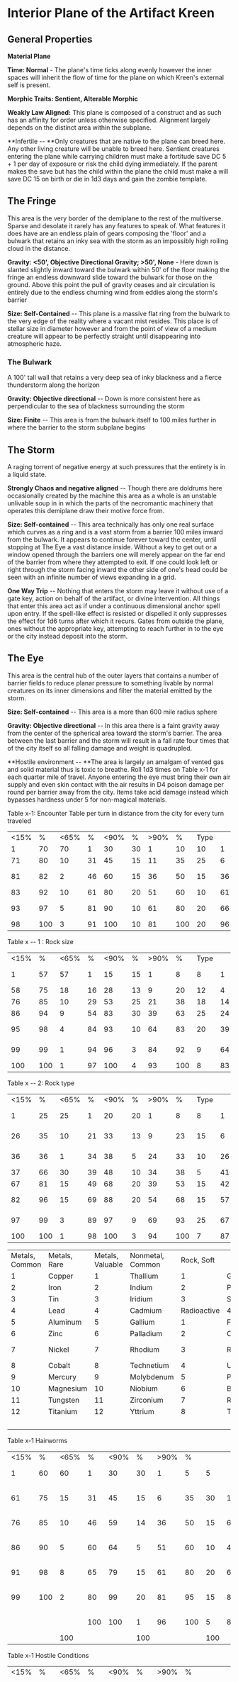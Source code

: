 Interior Plane of the Artifact Kreen
====================================

General Properties 
-------------------

**Material Plane**

**Time: Normal** - The plane\'s time ticks along evenly however the inner spaces will inherit the flow of time for the plane on which Kreen\'s external self is present.

**Morphic Traits: Sentient, Alterable Morphic**

**Weakly Law Aligned:** This plane is composed of a construct and as such has an affinity for order unless otherwise specified. Alignment largely depends on the distinct area within the subplane.

**Infertile -- **Only creatures that are native to the plane can breed here. Any other living creature will be unable to breed here. Sentient creatures entering the plane while carrying children must make a fortitude save DC 5 + 1 per day of exposure or risk the child dying immediately. If the parent makes the save but has the child within the plane the child must make a will save DC 15 on birth or die in 1d3 days and gain the zombie template.

The Fringe
----------

This area is the very border of the demiplane to the rest of the multiverse. Sparse and desolate it rarely has any features to speak of. What features it does have are an endless plain of gears composing the \'floor\' and a bulwark that retains an inky sea with the storm as an impossibly high roiling cloud in the distance.

**Gravity: &lt;50\', Objective Directional Gravity; &gt;50\', None** - Here down is slanted slightly inward toward the bulwark within 50\' of the floor making the fringe an endless downward slide toward the bulwark for those on the ground. Above this point the pull of gravity ceases and air circulation is entirely due to the endless churning wind from eddies along the storm\'s barrier

**Size: Self-Contained** -- This plane is a massive flat ring from the bulwark to the very edge of the reality where a vacant mist resides. This place is of stellar size in diameter however and from the point of view of a medium creature will appear to be perfectly straight until disappearing into atmospheric haze.

### The Bulwark

A 100\' tall wall that retains a very deep sea of inky blackness and a fierce thunderstorm along the horizon

**Gravity: Objective directional** -- Down is more consistent here as perpendicular to the sea of blackness surrounding the storm

**Size: Finite** -- This area is from the bulwark itself to 100 miles further in where the barrier to the storm subplane begins

The Storm
---------

A raging torrent of negative energy at such pressures that the entirety is in a liquid state.

**Strongly Chaos and negative aligned** -- Though there are doldrums here occasionally created by the machine this area as a whole is an unstable unlivable soup in in which the parts of the necromantic machinery that operates this demiplane draw their motive force from.

**Size: Self-contained** -- This area technically has only one real surface which curves as a ring and is a vast storm from a barrier 100 miles inward from the bulwark. It appears to continue forever toward the center, until stopping at The Eye a vast distance inside. Without a key to get out or a window opened through the barriers one will merely appear on the far end of the barrier from where they attempted to exit. If one could look left or right through the storm facing inward the other side of one\'s head could be seen with an infinite number of views expanding in a grid.

**One Way Trip** -- Nothing that enters the storm may leave it without use of a gate key, action on behalf of the artifact, or divine intervention. All things that enter this area act as if under a continuous dimensional anchor spell upon entry. If the spell-like effect is resisted or dispelled it only suppresses the effect for 1d6 turns after which it recurs. Gates from outside the plane, ones without the appropriate key, attempting to reach further in to the eye or the city instead deposit into the storm.

The Eye
-------

This area is the central hub of the outer layers that contains a number of barrier fields to reduce planar pressure to something livable by normal creatures on its inner dimensions and filter the material emitted by the storm.

**Size: Self-contained** -- This area is a more than 600 mile radius sphere

**Gravity: Objective directional** -- In this area there is a faint gravity away from the center of the spherical area toward the storm\'s barrier. The area between the last barrier and the storm will result in a fall rate four times that of the city itself so all falling damage and weight is quadrupled.

**Hostile environment -- **The area is largely an amalgam of vented gas and solid material thus is toxic to breathe. Roll 1d3 times on Table x-1 for each quarter mile of travel. Anyone entering the eye must bring their own air supply and even skin contact with the air results in D4 poison damage per round per barrier away from the city. Items take acid damage instead which bypasses hardness under 5 for non-magical materials.

Table x-1: Encounter Table per turn in distance from the city for every turn traveled

<table><tbody><tr class="odd"><td>&lt;15%</td><td>%</td><td>&lt;65%</td><td>%</td><td>&lt;90%</td><td>%</td><td>&gt;90%</td><td>%</td><td>Type</td><td></td><td></td><td></td><td></td></tr><tr class="even"><td>1</td><td>70</td><td>70</td><td>1</td><td>30</td><td>30</td><td>1</td><td>10</td><td>10</td><td>1</td><td>5</td><td>5</td><td>Dust</td></tr><tr class="odd"><td>71</td><td>80</td><td>10</td><td>31</td><td>45</td><td>15</td><td>11</td><td>35</td><td>25</td><td>6</td><td>35</td><td>30</td><td>Rock</td></tr><tr class="even"><td>81</td><td>82</td><td>2</td><td>46</td><td>60</td><td>15</td><td>36</td><td>50</td><td>15</td><td>36</td><td>60</td><td>25</td><td>Complex Materials</td></tr><tr class="odd"><td>83</td><td>92</td><td>10</td><td>61</td><td>80</td><td>20</td><td>51</td><td>60</td><td>10</td><td>61</td><td>65</td><td>5</td><td>Hairworms</td></tr><tr class="even"><td>93</td><td>97</td><td>5</td><td>81</td><td>90</td><td>10</td><td>61</td><td>80</td><td>20</td><td>66</td><td>95</td><td>30</td><td>Hostile Condition</td></tr><tr class="odd"><td>98</td><td>100</td><td>3</td><td>91</td><td>100</td><td>10</td><td>81</td><td>100</td><td>20</td><td>96</td><td>100</td><td>5</td><td>Structures</td></tr></tbody></table>

Table x -- 1 : Rock size

<table><tbody><tr class="odd"><td>&lt;15%</td><td>%</td><td>&lt;65%</td><td>%</td><td>&lt;90%</td><td>%</td><td>&gt;90%</td><td>%</td><td>Type</td><td></td><td></td><td></td><td></td></tr><tr class="even"><td>1</td><td>57</td><td>57</td><td>1</td><td>15</td><td>15</td><td>1</td><td>8</td><td>8</td><td>1</td><td>3</td><td>3</td><td>Gravel cloud </td></tr><tr class="odd"><td>58</td><td>75</td><td>18</td><td>16</td><td>28</td><td>13</td><td>9</td><td>20</td><td>12</td><td>4</td><td>13</td><td>10</td><td>D100 tiny</td></tr><tr class="even"><td>76</td><td>85</td><td>10</td><td>29</td><td>53</td><td>25</td><td>21</td><td>38</td><td>18</td><td>14</td><td>23</td><td>10</td><td>2D6 Large</td></tr><tr class="odd"><td>86</td><td>94</td><td>9</td><td>54</td><td>83</td><td>30</td><td>39</td><td>63</td><td>25</td><td>24</td><td>38</td><td>15</td><td>6D6 large</td></tr><tr class="even"><td>95</td><td>98</td><td>4</td><td>84</td><td>93</td><td>10</td><td>64</td><td>83</td><td>20</td><td>39</td><td>63</td><td>25</td><td>1d3 Gargantuan</td></tr><tr class="odd"><td>99</td><td>99</td><td>1</td><td>94</td><td>96</td><td>3</td><td>84</td><td>92</td><td>9</td><td>64</td><td>82</td><td>19</td><td>2d6 Colossal</td></tr><tr class="even"><td>100</td><td>100</td><td>1</td><td>97</td><td>100</td><td>4</td><td>93</td><td>100</td><td>8</td><td>83</td><td>100</td><td>18</td><td>Planetoid</td></tr></tbody></table>

Table x -- 2: Rock type

<table><tbody><tr class="odd"><td>&lt;15%</td><td>%</td><td>&lt;65%</td><td>%</td><td>&lt;90%</td><td>%</td><td>&gt;90%</td><td>%</td><td>Type</td><td></td><td></td><td></td><td></td></tr><tr class="even"><td>1</td><td>25</td><td>25</td><td>1</td><td>20</td><td>20</td><td>1</td><td>8</td><td>8</td><td>1</td><td>5</td><td>5</td><td>Metal (Common)</td></tr><tr class="odd"><td>26</td><td>35</td><td>10</td><td>21</td><td>33</td><td>13</td><td>9</td><td>23</td><td>15</td><td>6</td><td>25</td><td>20</td><td>Metal (Valuable)</td></tr><tr class="even"><td>36</td><td>36</td><td>1</td><td>34</td><td>38</td><td>5</td><td>24</td><td>33</td><td>10</td><td>26</td><td>40</td><td>15</td><td>Metal (Rare earth)</td></tr><tr class="odd"><td>37</td><td>66</td><td>30</td><td>39</td><td>48</td><td>10</td><td>34</td><td>38</td><td>5</td><td>41</td><td>41</td><td>1</td><td>Rock, Soft</td></tr><tr class="even"><td>67</td><td>81</td><td>15</td><td>49</td><td>68</td><td>20</td><td>39</td><td>53</td><td>15</td><td>42</td><td>56</td><td>15</td><td>Rock, Hard</td></tr><tr class="odd"><td>82</td><td>96</td><td>15</td><td>69</td><td>88</td><td>20</td><td>54</td><td>68</td><td>15</td><td>57</td><td>66</td><td>10</td><td>Nonmetal, common</td></tr><tr class="even"><td>97</td><td>99</td><td>3</td><td>89</td><td>97</td><td>9</td><td>69</td><td>93</td><td>25</td><td>67</td><td>86</td><td>20</td><td>Nonmetal, rare</td></tr><tr class="odd"><td>100</td><td>100</td><td>1</td><td>98</td><td>100</td><td>3</td><td>94</td><td>100</td><td>7</td><td>87</td><td>100</td><td>14</td><td>Radioactive</td></tr></tbody></table>

<table><tbody><tr class="odd"><td>Metals, Common</td><td>Metals, Rare</td><td>Metals, Valuable</td><td>Nonmetal, Common</td><td>Rock, Soft</td><td></td><td></td><td></td><td></td><td></td></tr><tr class="even"><td>1</td><td>Copper</td><td>1</td><td>Thallium</td><td>1</td><td>Gold</td><td>1</td><td>Sulfur</td><td>1</td><td>Sandstone</td></tr><tr class="odd"><td>2</td><td>Iron</td><td>2</td><td>Indium</td><td>2</td><td>Platinum</td><td>2</td><td>Talc</td><td>2</td><td>Siltstone</td></tr><tr class="even"><td>3</td><td>Tin</td><td>3</td><td>Iridium</td><td>3</td><td>Silver</td><td>3</td><td>Calcium</td><td>3</td><td>Limestone</td></tr><tr class="odd"><td>4</td><td>Lead</td><td>4</td><td>Cadmium</td><td>Radioactive</td><td>4</td><td>Phosphorous</td><td>4</td><td>Slate</td><td></td></tr><tr class="even"><td>5</td><td>Aluminum</td><td>5</td><td>Gallium</td><td>1</td><td>Francium</td><td>5</td><td>Carbon</td><td>5</td><td>Pumice</td></tr><tr class="odd"><td>6</td><td>Zinc</td><td>6</td><td>Palladium</td><td>2</td><td>Cesium</td><td>6</td><td>Potassium</td><td>6</td><td>Soapstone</td></tr><tr class="even"><td>7</td><td>Nickel</td><td>7</td><td>Rhodium</td><td>3</td><td>Radium</td><td>Nonmetal, Rare</td><td>Rock, Hard</td><td></td><td></td></tr><tr class="odd"><td>8</td><td>Cobalt</td><td>8</td><td>Technetium</td><td>4</td><td>Uranium</td><td>1</td><td>Vanadium</td><td>1</td><td>Granite</td></tr><tr class="even"><td>9</td><td>Mercury</td><td>9</td><td>Molybdenum</td><td>5</td><td>Plutonium</td><td>2</td><td>Lithium</td><td>2</td><td>Marble</td></tr><tr class="odd"><td>10</td><td>Magnesium</td><td>10</td><td>Niobium</td><td>6</td><td>Barium</td><td>3</td><td>Germanium</td><td>3</td><td>Flint</td></tr><tr class="even"><td>11</td><td>Tungsten</td><td>11</td><td>Zirconium</td><td>7</td><td>Rubidium</td><td>4</td><td>Antimony</td><td>4</td><td>Obsidian</td></tr><tr class="odd"><td>12</td><td>Titanium</td><td>12</td><td>Yttrium</td><td>8</td><td>Thorium</td><td>5</td><td>Arsenic</td><td></td><td></td></tr><tr class="even"><td></td><td></td><td></td><td></td><td></td><td></td><td>6</td><td>Bismuth</td><td></td><td></td></tr></tbody></table>

Table x-1 Hairworms

<table><tbody><tr class="odd"><td>&lt;15%</td><td>%</td><td>&lt;65%</td><td>%</td><td>&lt;90%</td><td>%</td><td>&gt;90%</td><td>%</td><td></td><td></td><td></td><td></td><td></td></tr><tr class="even"><td>1</td><td>60</td><td>60</td><td>1</td><td>30</td><td>30</td><td>1</td><td>5</td><td>5</td><td></td><td></td><td></td><td>Hairworm, 1d3 small </td></tr><tr class="odd"><td>61</td><td>75</td><td>15</td><td>31</td><td>45</td><td>15</td><td>6</td><td>35</td><td>30</td><td>1</td><td>5</td><td>5</td><td>Swarm, 2d4+1 Small</td></tr><tr class="even"><td>76</td><td>85</td><td>10</td><td>46</td><td>59</td><td>14</td><td>36</td><td>50</td><td>15</td><td>6</td><td>45</td><td>40</td><td>Hairworm, Medium</td></tr><tr class="odd"><td>86</td><td>90</td><td>5</td><td>60</td><td>64</td><td>5</td><td>51</td><td>60</td><td>10</td><td>46</td><td>60</td><td>15</td><td>Swarm, d6+3 Medium</td></tr><tr class="even"><td>91</td><td>98</td><td>8</td><td>65</td><td>79</td><td>15</td><td>61</td><td>80</td><td>20</td><td>61</td><td>80</td><td>20</td><td>Hairworm, Large</td></tr><tr class="odd"><td>99</td><td>100</td><td>2</td><td>80</td><td>99</td><td>20</td><td>81</td><td>95</td><td>15</td><td>81</td><td>85</td><td>5</td><td>Colony, 3D6 Medium</td></tr><tr class="even"><td></td><td></td><td></td><td>100</td><td>100</td><td>1</td><td>96</td><td>100</td><td>5</td><td>86</td><td>100</td><td>15</td><td>Hairworm, Colossal</td></tr><tr class="odd"><td></td><td></td><td>100</td><td></td><td></td><td>100</td><td></td><td></td><td>100</td><td></td><td></td><td>100</td><td></td></tr></tbody></table>

Table x-1 Hostile Conditions

<table><tbody><tr class="odd"><td>&lt;15%</td><td>%</td><td>&lt;65%</td><td>%</td><td>&lt;90%</td><td>%</td><td>&gt;90%</td><td>%</td><td></td><td></td><td></td><td></td><td></td></tr><tr class="even"><td>1</td><td>30</td><td>30</td><td>1</td><td>10</td><td>10</td><td>1</td><td>6</td><td>6</td><td></td><td></td><td></td><td>Explosive gas, 2d4 fire and bludgeoning damage for every die of of electricity or fire damage done in the volume per size category above fine </td></tr><tr class="odd"><td>31</td><td>50</td><td>20</td><td>11</td><td>35</td><td>25</td><td>7</td><td>16</td><td>10</td><td></td><td></td><td></td><td>Corrosive gas – 1d8 acid damage per round per size category above fine, bypasses hardness.</td></tr><tr class="even"><td>51</td><td>65</td><td>15</td><td>36</td><td>45</td><td>10</td><td>17</td><td>21</td><td>5</td><td>1</td><td>1</td><td>1</td><td>Unstable natural portals to Losthome, 2d6 slashing damage per size category above fine upon use </td></tr><tr class="odd"><td>66</td><td>70</td><td>5</td><td>46</td><td>60</td><td>15</td><td>22</td><td>31</td><td>10</td><td>2</td><td>6</td><td>5</td><td>Unstable natural portals to the Fringe, 2d6 slashing damage per size category above fine upon use</td></tr><tr class="even"><td>71</td><td>75</td><td>5</td><td>61</td><td>66</td><td>6</td><td>32</td><td>38</td><td>7</td><td>7</td><td>16</td><td>10</td><td>Accelerated time, 1 round = 1 turn</td></tr><tr class="odd"><td>76</td><td>78</td><td>3</td><td>67</td><td>70</td><td>4</td><td>39</td><td>42</td><td>4</td><td>17</td><td>23</td><td>7</td><td>Accelerated time, 1 turn = 1 day</td></tr><tr class="even"><td>79</td><td>82</td><td>4</td><td>71</td><td>74</td><td>4</td><td>43</td><td>46</td><td>4</td><td>24</td><td>28</td><td>5</td><td>Accelerated time, 1 hour = 1 year</td></tr><tr class="odd"><td>83</td><td>90</td><td>8</td><td>75</td><td>82</td><td>8</td><td>47</td><td>56</td><td>10</td><td>29</td><td>58</td><td>30</td><td>Worn space, 1 hp crushing damage per round per round </td></tr><tr class="even"><td>91</td><td>95</td><td>5</td><td>83</td><td>92</td><td>10</td><td>57</td><td>86</td><td>30</td><td>59</td><td>78</td><td>20</td><td>Grounding area – Greater dispel every turn</td></tr><tr class="odd"><td>96</td><td>100</td><td>5</td><td>93</td><td>98</td><td>6</td><td>87</td><td>95</td><td>9</td><td>79</td><td>91</td><td>13</td><td>Grounding area, severe – Greater dispel every round</td></tr><tr class="even"><td></td><td></td><td></td><td>99</td><td>99</td><td>1</td><td>96</td><td>98</td><td>3</td><td>92</td><td>95</td><td>4</td><td>Extreme pressure area, 1d6 bludgeoning damage per round</td></tr><tr class="odd"><td></td><td></td><td></td><td>100</td><td>100</td><td>1</td><td>99</td><td>100</td><td>2</td><td>96</td><td>100</td><td>5</td><td>Hurricane force winds, blown 1d3 units in a random direction</td></tr><tr class="even"><td></td><td></td><td>100</td><td></td><td></td><td>100</td><td></td><td></td><td>100</td><td></td><td></td><td>100</td><td></td></tr></tbody></table>

**Explosive Gas -- **This area has a great deal of gas with a reactive potential if given a spark.

**Corrosive gas -- **While the material in this area is not explosive it is still quite caustic and causes damage to be within the cloud

**Unstable natural portals -- **Portals sometimes form in the eye due to the amount of force produced there on a regular basis and space is worn very thin by the chaotic space. These portals do stretch to accommodate what passes through it but the unstable portal does not maintain the continuous nature of matter very well. These losses of stability produce small slashes of disconnected matter for things that pass through.

**Accelerated time -- **The space in the eye is strained by the amount of tidal force generated by the storm. As such space does occasionally get damaged or its properties strained and this results in temporary losses of the uniformity of time. Time in these spaces progresses faster than normal though a sentient\'s awareness does not. If a human were to pass through these areas even quickly several weeks of time may pass for them and result in starvation.

**Worn space -- **The storm\'s presence sometimes damages the integrity of space itself and things within its confines rapidly accumulate damage as the instability of the area builds up around them. Every round anything passing into this area gains 1 hp of damage per round and stacks with itself.

**Grounding area -- **The equipment of the city uses this area as a dumping ground and a contact point of the machinery and these grounding zones where arcane machinery interconnects cause a periodic disruption to spells from the influx of chaotic arcane energy. Magic spells cast in this area suffer a -2 to effective spell level and -4 in severe grounding areas. Also everything in the area is subject to a greater dispel every turn when in regular areas and every round in severe grounding areas.

**Extreme pressure -- **In these areas a singularity has recently formed increasing the pressure toward the center of the area however it has not yet been there long enough to accumulate or form voidstone. In these areas the pressure though high is fairly erratic and causes 1d6 bludgeoning damage per round.

**Hurricane force winds -- **This area has an erratic motile force to due to deformation and wear of the space within and the resulting wind is much higher than the rest of the eye. This results in anything in the area being blown 1d3 units in a random direction.

Table x-1 Complex Materials

<table><tbody><tr class="odd"><td>&lt;15%</td><td>%</td><td>&lt;65%</td><td>%</td><td>&lt;90%</td><td>%</td><td>&gt;90%</td><td>%</td><td></td><td></td><td></td><td></td><td></td></tr><tr class="even"><td>1</td><td>75</td><td>75</td><td>1</td><td>50</td><td>50</td><td>1</td><td>20</td><td>20</td><td>1</td><td>5</td><td>5</td><td>Crystal Deposit, shards </td></tr><tr class="odd"><td>76</td><td>90</td><td>15</td><td>51</td><td>70</td><td>20</td><td>21</td><td>55</td><td>35</td><td>6</td><td>15</td><td>10</td><td>Crystal Deposit, meager (1)s [-25 size]</td></tr><tr class="even"><td>91</td><td>97</td><td>7</td><td>71</td><td>90</td><td>20</td><td>56</td><td>75</td><td>20</td><td>16</td><td>50</td><td>35</td><td>Crystal Deposit, minor (1) [-18 size]</td></tr><tr class="odd"><td>98</td><td>98</td><td>1</td><td>91</td><td>95</td><td>5</td><td>76</td><td>87</td><td>12</td><td>51</td><td>85</td><td>35</td><td>Crystal Deposit, major (1) [-8 size]</td></tr><tr class="even"><td>99</td><td>99</td><td>1</td><td>96</td><td>97</td><td>2</td><td>88</td><td>97</td><td>10</td><td>86</td><td>95</td><td>10</td><td>Crystal Deposit, solid (1) [+13 size]</td></tr><tr class="odd"><td>100</td><td>100</td><td>1</td><td>98</td><td>100</td><td>3</td><td>98</td><td>100</td><td>3</td><td>96</td><td>100</td><td>5</td><td>Voidstone field</td></tr><tr class="even"><td></td><td></td><td>100</td><td></td><td></td><td>100</td><td></td><td></td><td>100</td><td></td><td></td><td>100</td><td></td></tr><tr class="odd"><td>(1) Roll on Gems table to determine type and rock size to determine geode size but alter the size roll the amount indicated (minimum roll of 1).</td><td></td><td></td><td></td><td></td><td></td><td></td><td></td><td></td><td></td><td></td><td></td><td></td></tr></tbody></table>

**Crystal Deposits -- **The pressures and chaotic forces that form the deeper parts of the eye occasionally form crystals of various types from the materials there. If the crystals are from a shattered geode and but a cloud of shards all unprotected objects or creatures traveling through the area take 1d4 slashing damage for every 5 feet passed through the sector above a speed of 30. At a speed of 60 and above the damage increases to 1d8 and also counts as piercing damage.

**Voidstone Field -- **This area has a singularity of folded space at its center which increases gravity in the immediate vicinity to very high levels. Unprotected objects or creatures that pass through this area take 5 points of pressure damage per round spent in the area. The various sized solid rocks of voidstone at the center of the field if touched cause a roll vs fortitude save DC 30 or be annihilated and cannot be resurrected except by wish or true resurrection. All voidstone within 30\' moves 5\' closer to any intelligent being nearest to it per round.

<table><tbody><tr class="odd"><td>&lt;15%</td><td>%</td><td>&lt;65%</td><td>%</td><td>&lt;90%</td><td>%</td><td>&gt;90%</td><td>%</td><td></td><td></td><td></td><td></td><td></td></tr><tr class="even"><td>1</td><td>60</td><td>60</td><td>1</td><td>30</td><td>30</td><td>1</td><td>15</td><td>15</td><td>1</td><td>10</td><td>10</td><td>Crypt</td></tr><tr class="odd"><td>61</td><td>75</td><td>15</td><td>31</td><td>50</td><td>20</td><td>16</td><td>45</td><td>30</td><td>11</td><td>35</td><td>25</td><td>Linked Crypts x 1d4+1</td></tr><tr class="even"><td>76</td><td>95</td><td>20</td><td>51</td><td>80</td><td>30</td><td>46</td><td>70</td><td>25</td><td>36</td><td>55</td><td>20</td><td>Linked Crypts x 2d6</td></tr><tr class="odd"><td>96</td><td>100</td><td>5</td><td>81</td><td>90</td><td>10</td><td>71</td><td>80</td><td>10</td><td>56</td><td>70</td><td>15</td><td>Ethereal Cathedral</td></tr><tr class="even"><td></td><td></td><td></td><td>91</td><td>100</td><td>10</td><td>81</td><td>100</td><td>20</td><td>71</td><td>100</td><td>30</td><td>Dark Mire</td></tr><tr class="odd"><td></td><td></td><td>100</td><td></td><td></td><td>100</td><td></td><td></td><td>100</td><td></td><td></td><td>100</td><td></td></tr></tbody></table>

**Crypt -- **Crypts are filled with bonehoards and mausoleums that contain vast quantities of undead skeletons produced in the ethereal cathedrals.

**Linked Crypts -- **At times the crypts intersect and join together though not always in convenient grids. The crypts for one reason or another are locked to each other and the shades of the cathedrals usually create bridges of whatever material has sealed them together.

**Dark Mire -- **This is a folded extradimensional space that breeds various undead ethereal entities from the negative energy of the plane. As they are all connected to an ethereal temple within the city the intelligent among them can come and go but there are usually wraith, shadows, and occasional dread wraiths within mire at all times.

**Ethereal Cathedral -- **This is a much larger example of a crypt and can span multiple square miles of extradimensional space. It also harbors portal access to losthome and is the primary starting point of the wraith that patrol there. Deep in the heart of the cathedral is a shade in service to Darkavien that forges skeletons, golems, and other undead for use in an ever-expanding army. Connected crypts are built here from shadowstuff then released into the void.

### The City

****Size: Finite**** -- This area though it grows over time is a circular city 15km in diameter within a ring 30km in diameter plus 100 meters until the first barrier field into the eye The city itself is 2km thick

****Gravity: Objective Directional Gravity**** -- in this location gravity is straight down relative to an imaginary plane halfway deep into the city\'s thickness. Within 20\' of the border between sides there is no gravity.

### The Core

**Gravity: Objective directional gravity **-- In this area \'down\' is frequently related to which way the lights are oriented as the corridors and paths maintain their own down direction.

**Morphic traits: Static -- **This area is difficult to alter and if not an agent of the controlling entity an item dropped and ignored for more than 5 rounds becomes static as if it were a part of the plane until successfully moved.

Losthome 
---------

AKA: The place beyond the world

This area is used by the entity known as machine to house the lost it is not currently employing. As such it largely functions as a long-term memory. As the lost are not restrained here in any active fashion they often roam and create what little memories they still have access to when not oppressed.

**Gravity: Objective directional gravity** -- This area has a \'down\' though it is not always uniform. Cubes with down toward the faces are entirely possible in this area.

**Morphic traits: Magically morphic** -- All spells or effects that physically alter objects or the environment have a duration of permanent within their range. Effects that are already permanent operate as if under the widen and maximize metamagic feats.

**Size: Coterminous with all areas of the plane** - This plane is twice as dense as the normal plane so distance traveled in Losthome is halved relative to the normal plane.

**Truthless:** Food here is not nutritive and if an external food source is not available visitors may starve to death. Food may be made edible if a purify food and drink is cast on it first.

**Anchored:** Any object found on the plane cannot be removed from it without a concentration check per object to make each object real. Otherwise upon entering any other plane the material decomposes into a blue ichor that evaporates in 1d6 turns. This check cannot be done after the item has begun decomposing.

**Hypersensitive:** Even those that do not have training in magic can affect the environment in this place by mere visualization. Concentration checks by trained characters can be made to alter the environment according to the following table though characters may not take 10 or 20 on this check. Multiple individuals may assist for this check as long as they know the objective being concentrated on and give a synergy bonus equal to +2 or their wisdom modifier, whichever is higher. When attempting to make objects real failure by more than 5 results in the decomposition of the item as if it had left the plane.

<table><tbody><tr class="odd"><td>DC</td><td>Action</td></tr><tr class="even"><td>15</td><td>As Change Appearance, may also target others</td></tr><tr class="odd"><td>10</td><td>Make object real, mundane solid material</td></tr><tr class="even"><td>+6</td><td>  Object is made of moving parts</td></tr><tr class="odd"><td>+2 per thousand gold of cost</td><td>  Object is a magic item</td></tr><tr class="even"><td>+4</td><td>  Object is organic</td></tr><tr class="odd"><td>+4 per HD</td><td>  Object is alive</td></tr><tr class="even"><td>-4</td><td>  Object is at least two size categories smaller than caster</td></tr><tr class="odd"><td>+10 per size category</td><td>  Object is more than one size category larger than caster</td></tr><tr class="even"><td>+10</td><td>  Object made of special or valuable materials</td></tr><tr class="odd"><td>20</td><td>Minor Creation</td></tr><tr class="even"><td>25</td><td>Hallucinatory Terrain</td></tr><tr class="odd"><td>30</td><td>Stone to mud</td></tr><tr class="even"><td>35</td><td>Fabricate</td></tr><tr class="odd"><td>40</td><td>Change weather</td></tr></tbody></table>
